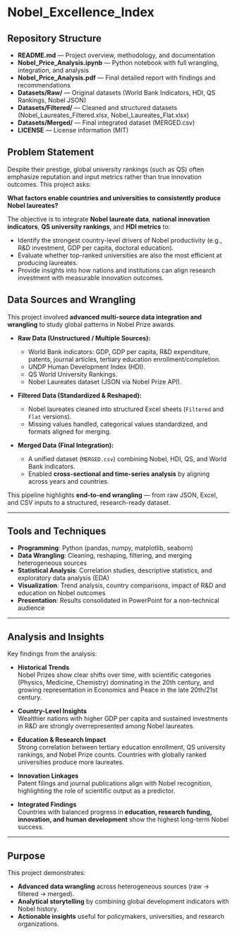 # Nobel_Excellence_Index

## Repository Structure
- **README.md** — Project overview, methodology, and documentation  
- **Nobel_Price_Analysis.ipynb** — Python notebook with full wrangling, integration, and analysis  
- **Nobel_Price_Analysis.pdf** — Final detailed report with findings and recommendations  
- **Datasets/Raw/** — Original datasets (World Bank Indicators, HDI, QS Rankings, Nobel JSON)  
- **Datasets/Filtered/** — Cleaned and structured datasets (Nobel_Laureates_Filtered.xlsx, Nobel_Laureates_Flat.xlsx)  
- **Datasets/Merged/** — Final integrated dataset (MERGED.csv)  
- **LICENSE** — License information (MIT)
## Problem Statement  

Despite their prestige, global university rankings (such as QS) often emphasize reputation and input metrics rather than true innovation outcomes. This project asks:  

**What factors enable countries and universities to consistently produce Nobel laureates?**  

The objective is to integrate **Nobel laureate data**, **national innovation indicators**, **QS university rankings**, and **HDI metrics** to:  
- Identify the strongest country-level drivers of Nobel productivity (e.g., R&D investment, GDP per capita, doctoral education).  
- Evaluate whether top-ranked universities are also the most efficient at producing laureates.  
- Provide insights into how nations and institutions can align research investment with measurable innovation outcomes.  

##  Data Sources and Wrangling  
This project involved **advanced multi-source data integration and wrangling** to study global patterns in Nobel Prize awards.  

- **Raw Data (Unstructured / Multiple Sources):**  
  - World Bank indicators: GDP, GDP per capita, R&D expenditure, patents, journal articles, tertiary education enrollment/completion.  
  - UNDP Human Development Index (HDI).  
  - QS World University Rankings.  
  - Nobel Laureates dataset (JSON via Nobel Prize API).  

- **Filtered Data (Standardized & Reshaped):**  
  - Nobel laureates cleaned into structured Excel sheets (`Filtered` and `Flat` versions).  
  - Missing values handled, categorical values standardized, and formats aligned for merging.  

- **Merged Data (Final Integration):**  
  - A unified dataset (`MERGED.csv`) combining Nobel, HDI, QS, and World Bank indicators.  
  - Enabled **cross-sectional and time-series analysis** by aligning across years and countries.  

This pipeline highlights **end-to-end wrangling** — from raw JSON, Excel, and CSV inputs to a structured, research-ready dataset.  

---

## Tools and Techniques  

- **Programming**: Python (pandas, numpy, matplotlib, seaborn)  
- **Data Wrangling**: Cleaning, reshaping, filtering, and merging heterogeneous sources  
- **Statistical Analysis**: Correlation studies, descriptive statistics, and exploratory data analysis (EDA)  
- **Visualization**: Trend analysis, country comparisons, impact of R&D and education on Nobel outcomes  
- **Presentation**: Results consolidated in PowerPoint for a non-technical audience  

---

##  Analysis and Insights  

Key findings from the analysis:  

- **Historical Trends**  
  Nobel Prizes show clear shifts over time, with scientific categories (Physics, Medicine, Chemistry) dominating in the 20th century, and growing representation in Economics and Peace in the late 20th/21st century.  

- **Country-Level Insights**  
  Wealthier nations with higher GDP per capita and sustained investments in R&D are strongly overrepresented among Nobel laureates.  

- **Education & Research Impact**  
  Strong correlation between tertiary education enrollment, QS university rankings, and Nobel Prize counts. Countries with globally ranked universities produce more laureates.  

- **Innovation Linkages**  
  Patent filings and journal publications align with Nobel recognition, highlighting the role of scientific output as a predictor.  

- **Integrated Findings**  
  Countries with balanced progress in **education, research funding, innovation, and human development** show the highest long-term Nobel success.  

---

##  Purpose  

This project demonstrates:  
- **Advanced data wrangling** across heterogeneous sources (raw → filtered → merged).  
- **Analytical storytelling** by combining global development indicators with Nobel history.  
- **Actionable insights** useful for policymakers, universities, and research organizations.  

